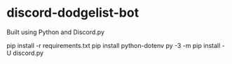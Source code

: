 # discord-dodgelist-bot
Built using Python and Discord.py

pip install -r requirements.txt 
pip install python-dotenv
py -3 -m pip install -U discord.py

